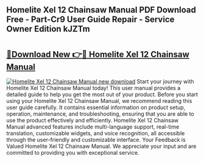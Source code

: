 ## Homelite Xel 12 Chainsaw Manual PDF Download Free - Part-Cr9 User Guide Repair - Service Owner Edition kJZTm

# <h2><a href="http://bc57310.oget.top/?id=Homelite+Xel+12+Chainsaw+Manual">🔗Download New 👉🔴 Homelite Xel 12 Chainsaw Manual</a></h2>

[![Homelite Xel 12 Chainsaw Manual new download](https://i.imgur.com/5g1atiW.png)](http://bc57310.oget.top/?id=Homelite+Xel+12+Chainsaw+Manual)
Start your journey with Homelite Xel 12 Chainsaw Manual today! This user manual provides a detailed guide to help you get the most out of your product. Before you start using your Homelite Xel 12 Chainsaw Manual, we recommend reading this user guide carefully. It contains essential information on product setup, operation, maintenance, and troubleshooting, ensuring that you are able to use the product effectively and efficiently. Homelite Xel 12 Chainsaw Manual advanced features include multi-language support, real-time translation, customizable widgets, and voice recognition, all accessible through the user-friendly and customizable interface. Your Feedback is Valued Homelite Xel 12 Chainsaw Manual. We appreciate your input and are committed to providing you with exceptional service.
